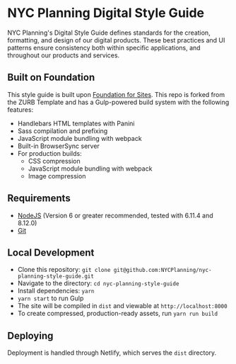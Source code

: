 # NYC Planning Digital Style Guide

NYC Planning's Digital Style Guide defines standards for the creation, formatting, and design of our digital products. These best practices and UI patterns ensure consistency both within specific applications, and throughout our products and services.

## Built on Foundation

This style guide is built upon [Foundation for Sites](http://foundation.zurb.com/sites). This repo is forked from the ZURB Template and has a Gulp-powered build system with the following features:

- Handlebars HTML templates with Panini
- Sass compilation and prefixing
- JavaScript module bundling with webpack
- Built-in BrowserSync server
- For production builds:
  - CSS compression
  - JavaScript module bundling with webpack
  - Image compression

## Requirements

- [NodeJS](https://nodejs.org/en/) (Version 6 or greater recommended, tested with 6.11.4 and 8.12.0)
- [Git](https://git-scm.com/)


## Local Development

- Clone this repository: `git clone git@github.com:NYCPlanning/nyc-planning-style-guide.git`
- Navigate to the directory: `cd nyc-planning-style-guide`
- Install dependencies: `yarn`
- `yarn start` to run Gulp
- The site will be compiled in `dist` and viewable at `http://localhost:8000`
- To create compressed, production-ready assets, run `yarn run build`

## Deploying

Deployment is handled through Netlify, which serves the `dist` directory.
